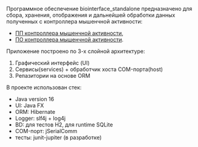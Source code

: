 Программное обеспечение biointerface_standalone предназначено для сбора, хранения, 
отображения и дальнейшей обработки данных полученных с контроллера мышенчной активности:
- [ПП контроллера мышенчной активности](https://github.com/itgavrilov/biointerfaceController_pcb),
- [ПО контроллера мышенчной активности](https://github.com/itgavrilov/biointerfaceController_embedded).

Приложение построено по 3-х слойной архитектуре:
1. Графический интерфейс (UI)
2. Сервисы(services) + обработчик хоста COM-порта(host)
3. Репазитории на основе ORM

В проекте использован стек:
- Java version 16
- UI: Java FX
- ORM: Hibernate
- Logger: slf4j + log4j
- BD: для тестов H2, для runtime SQLite
- COM-порт: jSerialComm
- тесты: junit-jupiter (в разработке)
